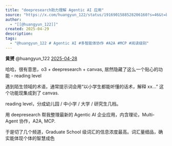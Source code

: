 ```yaml
---
title: "deepresearch助力理解 Agentic AI 应用"
source: "https://x.com/huangyun_122/status/1916901588528206160?s=46&t=bx0WG1AGHlEB9ipAHDEpnw"
author:
  - "[[@huangyun_122]]"
created: 2025-04-29
description:
tags:
  - "@huangyun_122 # Agentic AI #多智能体协作 #A2A #MCP #阅读级别"
---
```

**黄赟** @huangyun\_122 [2025-04-28](https://x.com/huangyun_122/status/1916901588528206160)

哈哈，很有意思，o3 + deepresearch + canvas, 居然隐藏了这么一个贴心的功能 - reading level

遇到陌生领域的术语，通常提示词会用“以小学生都能听懂的话术，解释 xx...” 这个功能现集成到了 canvas.

reading level，分成幼儿园 / 中小学 / 大学 / 研究生几档。

用 deepresearch 帮我整理最新的 Agentic AI 企业应用，内含理论，Multi-Agent 协作，A2A, MCP.

于是切了几个频道，Graduate School 级词汇的信息浓度最高。词汇量细品，确实能体现个体的智慧成色